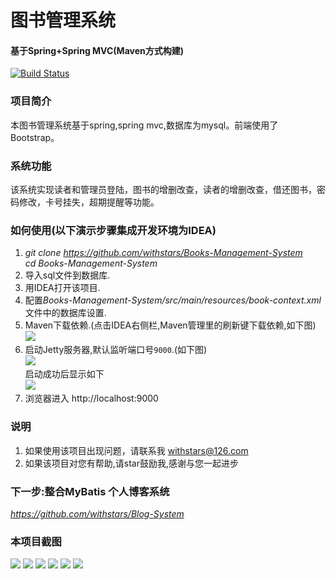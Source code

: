 # 图书管理系统
#### 基于Spring+Spring MVC(Maven方式构建)
[![Build Status](https://travis-ci.org/withstars/Books-Management-System.svg?branch=master)](https://travis-ci.org/withstars/Books-Management-System)
### 项目简介
本图书管理系统基于spring,spring mvc,数据库为mysql。前端使用了Bootstrap。 
### 系统功能
该系统实现读者和管理员登陆，图书的增删改查，读者的增删改查，借还图书，密码修改，卡号挂失，超期提醒等功能。
### 如何使用(以下演示步骤集成开发环境为IDEA)
1. *git clone https://github.com/withstars/Books-Management-System* <br/>
	*cd  Books-Management-System*<br/>
2.  导入sql文件到数据库.<br/>
3.  用IDEA打开该项目.
4.  配置*Books-Management-System/src/main/resources/book-context.xml*文件中的数据库设置.
5.  Maven下载依赖.(点击IDEA右侧栏,Maven管理里的刷新键下载依赖,如下图)<br/>
    <img src="https://github.com/withstars/Books-Management-System/blob/master/preview/htu_1.png">
4.  启动Jetty服务器,默认监听端口号`9000`.(如下图)<br/>
    <img src="https://github.com/withstars/Books-Management-System/blob/master/preview/htu_2.png"><br/>
    启动成功后显示如下<br/>
    <img src="https://github.com/withstars/Books-Management-System/blob/master/preview/htu_3.png">
5.  浏览器进入 http://localhost:9000
### 说明<br/>
1. 如果使用该项目出现问题，请联系我 withstars@126.com
2. 如果该项目对您有帮助,请star鼓励我,感谢与您一起进步
### 下一步:整合MyBatis 个人博客系统<br/>
*https://github.com/withstars/Blog-System*
### 本项目截图<br/>
<img src="https://github.com/ValueStar/Books-Management-System/blob/master/preview/1.PNG">
<img src="https://github.com/ValueStar/Books-Management-System/blob/master/preview/2.PNG">
<img src="https://github.com/ValueStar/Books-Management-System/blob/master/preview/3.PNG">
<img src="https://github.com/ValueStar/Books-Management-System/blob/master/preview/4.PNG">
<img src="https://github.com/ValueStar/Books-Management-System/blob/master/preview/5.PNG">
<img src="https://github.com/ValueStar/Books-Management-System/blob/master/preview/6.PNG">

